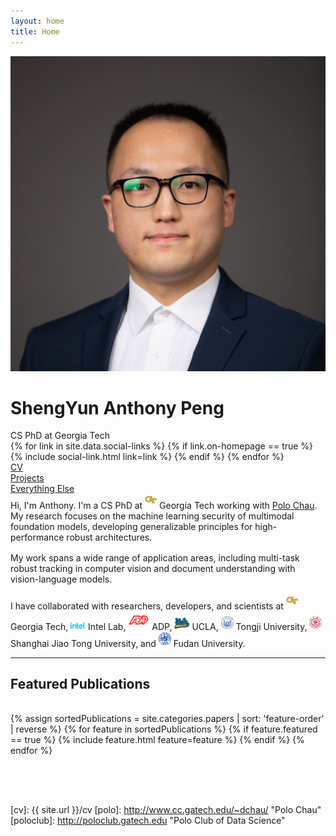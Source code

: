 ```yaml
---
layout: home
title: Home
---
```


<div id="intro-wrapper" class="l-middle">
	<div id="intro-title-wrapper">
		<div id="intro-image-wrapper">
			<img id="intro-image" src="/images/2022-square.jpg"></div>
		<div id="intro-title-text-wrapper">
			<h1 id="intro-title">ShengYun Anthony Peng</h1>
			<div id="intro-subtitle">CS PhD at Georgia Tech</div>
			<div id="intro-title-socials">
				{% for link in site.data.social-links %}
					{% if link.on-homepage == true %}
						{% include social-link.html link=link %}
					{% endif %}
				{% endfor %}
			</div>
		</div>
	</div>
	<!-- <hr class="l-middle home-hr"> -->
	<div id="everything-else" class="l-middle">
		<a href="{{ site.url }}/cv"><div><i class="fa fa-portrait icon icon-right-space"></i>CV</div></a>
		<a href="{{ site.url }}/projects"><div><i class="fa fa-shapes icon icon-right-space"></i>Projects</div></a>
		<a href="{{ site.url }}/everything-else"><div><i class="fa fa-list-ul icon icon-right-space"></i>Everything Else</div></a>
	</div>
	<div>
		Hi, I'm Anthony. I'm a CS PhD at <img class="intro-logo" style="width: 19px; padding-bottom: 5px;" src="/images/gatech.svg"> Georgia Tech working with <a href="http://www.cc.gatech.edu/~dchau/">Polo Chau</a>. My research focuses on the machine learning security of multimodal foundation models, developing generalizable principles for high-performance robust architectures. 
	</div>
	<div style="height: 1rem"></div>
	<div>
		My work spans a wide range of application areas, including multi-task robust tracking in computer vision and document understanding with vision-language models.
	</div>
	<div style="height: 1rem"></div>
	<div>
		I have collaborated with researchers, developers, and scientists at 
        <img class="intro-logo" style="width: 19px; padding-bottom: 5px;" src="/images/gatech.svg"> Georgia Tech, 
        <img class="intro-logo" style="width: 24px; padding-bottom: 3px;" src="/images/intel.svg"> Intel Lab, 
		<img class="intro-logo" style="width: 34px; padding-bottom: 3px;" src="/images/adp.png"> ADP, 
        <img class="intro-logo" style="width: 24px; padding-bottom: 3px;" src="/images/ucla.svg"> UCLA, 
        <img class="intro-logo" style="width: 20px; padding-bottom: 3px;" src="/images/tongji.svg"> Tongji University,
        <img class="intro-logo" style="width: 20px; padding-bottom: 3px;" src="/images/sjtu.png"> Shanghai Jiao Tong University,
        and <img class="intro-logo" style="width: 20px; padding-bottom: 3px;" src="/images/fudan.svg"> Fudan University.
	</div>
</div>


<hr class="l-middle home-hr">

<h2 class="feature-title l-middle"> Featured Publications </h2>
<div style="height: 1rem"></div>
<div class="cover-wrapper cover-wrapper-1-col l-page">
	{% assign sortedPublications = site.categories.papers | sort: 'feature-order' | reverse %}
	{% for feature in sortedPublications %}
		{% if feature.featured == true %}
			{% include feature.html feature=feature %}
		{% endif %}
	{% endfor %}
</div>

<div style="height: 4rem"></div>

<!-- <h2 class="feature-title l-middle">
	<a href="{{ site.url }}/everything-else" style="color: #303030">Everything Else</a>
</h2>
<div style="height: 1rem"></div>
<div id="everything-else" class="l-middle">
	<a href="{{ site.url }}/projects"><div>All Projects</div></a>
	<a href="{{ site.url }}/blog"><div>Blogs</div></a>
    <a href="{{ site.url }}/tools"><div>Tools</div></a>
</div> -->


[gt]: http://www.gatech.edu "Georgia Tech"
[cse]: http://cse.gatech.edu "Georgia Tech Computational Science and Engineering"
[coc]: http://www.cc.gatech.edu "Georgia Tech College of Computing"

[cv]: {{ site.url }}/cv
[polo]: http://www.cc.gatech.edu/~dchau/ "Polo Chau"
[poloclub]: http://poloclub.gatech.edu "Polo Club of Data Science"

<!-- <img class="intro-logo" style="width: 19px; padding-bottom: 5px;" src="/images/poloclub.png"> <a href="http://poloclub.gatech.edu">Polo Club of Data Science</a> -->

<!-- I have strong interests in building reliable algorithms and toolkits that understand, fortify and democratize AI security with an eye towards scalability and practicality in real-world settings.  -->

<!-- , with an emphasis on enhancing deep learning algorithm safety and explainability. I achieve this through methods of architecture modification, multi-task learning, and visualizing model behavior under adversarial attacks. My work also spans application domains such as multimodal systems, object detection, object tracking, table representation learning, and structural health monitoring. -->


<!-- In general, I have strong interests in creating scalable, efficient, and robust multimodal models.
scalable and practical AI security algorithms and toolkits. -->
